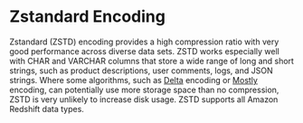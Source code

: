 # Zstandard Encoding<a name="zstd-encoding"></a>

Zstandard \(ZSTD\) encoding provides a high compression ratio with very good performance across diverse data sets\. ZSTD works especially well with CHAR and VARCHAR columns that store a wide range of long and short strings, such as product descriptions, user comments, logs, and JSON strings\. Where some algorithms, such as [Delta](c_Delta_encoding.md) encoding or [Mostly](c_MostlyN_encoding.md) encoding, can potentially use more storage space than no compression, ZSTD is very unlikely to increase disk usage\. ZSTD supports all Amazon Redshift data types\.